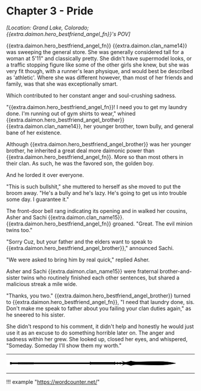 # Chapter 3 - Pride

_[Location: Grand Lake, Colorado; {{extra.daimon.hero_bestfriend_angel_fn}}'s POV]_

{{extra.daimon.hero_bestfriend_angel_fn}} {{extra.daimon.clan_name14}} was sweeping the general store.  She was generally considered tall for a woman at 5'11" and classically pretty.  She didn't have supermodel looks, or a traffic stopping figure like some of the other girls she knew, but she was very fit though, with a runner's lean physique, and would best be described as 'athletic'.  Where she was different however, than most of her friends and family, was that she was exceptionally smart.   

Which contributed to her constant anger and soul-crushing sadness.

"{{extra.daimon.hero_bestfriend_angel_fn}}!  I need you to get my laundry done.   I'm running out of gym shirts to wear," whined {{extra.daimon.hero_bestfriend_angel_brother}} {{extra.daimon.clan_name14}}, her younger brother, town bully, and general bane of her existence.  

Although {{extra.daimon.hero_bestfriend_angel_brother}} was her younger brother, he inherited a great deal more daimonic power than {{extra.daimon.hero_bestfriend_angel_fn}}.  More so than most others in their clan.  As such, he was the favored son, the golden boy.  

And he lorded it over everyone.

"This is such bullshit," she muttered to herself as she moved to put the broom away.  "He's a bully and he's lazy.  He's going to get us into trouble some day.  I guarantee it."

The front-door bell rang indicating its opening and in walked her cousins, Asher and Sachi {{extra.daimon.clan_name15}}.  {{extra.daimon.hero_bestfriend_angel_fn}} groaned.   "Great.  The evil minion twins too."

"Sorry Cuz, but your father and the elders want to speak to {{extra.daimon.hero_bestfriend_angel_brother}}," announced Sachi.  

"We were asked to bring him by real quick," replied Asher.  

Asher and Sachi {{extra.daimon.clan_name15}} were fraternal brother-and-sister twins who routinely finished each other sentences, but shared a malicious streak a mile wide.

"Thanks, you two."  {{extra.daimon.hero_bestfriend_angel_brother}} turned to {{extra.daimon.hero_bestfriend_angel_fn}}, "I need that laundry done, sis.  Don't make me speak to father about you failing your clan duties again," as he sneered to his sister.  

She didn't respond to his comment, it didn't help and honestly he would just use it as an excuse to do something horrible later on.  The anger and sadness within her grew.  She looked up, closed her eyes, and whispered, "Someday.  Someday I'll show them my worth."







* * *

![divider](../../../assets/divider.png)

* * *

!!! example "https://wordcounter.net/"
